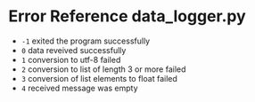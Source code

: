# Error Reference data_logger.py
- `-1`  exited the program successfully
- `0`   data reveived successfully
- `1`   conversion to utf-8 failed
- `2`   conversion to list of length 3 or more failed
- `3`   conversion of list elements to float failed
- `4`   received message was empty
